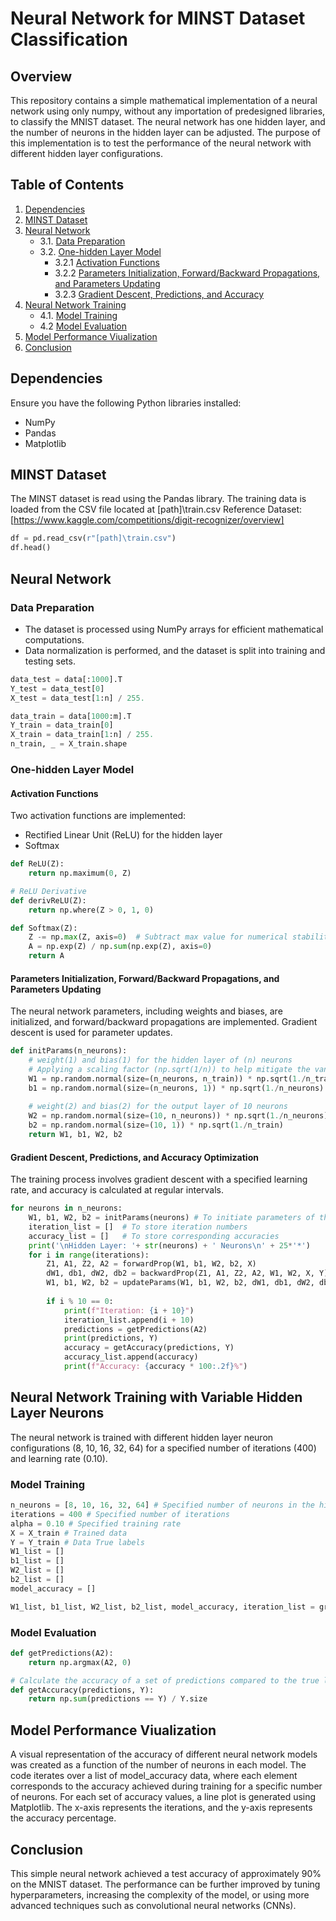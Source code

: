 # Neural Network for MINST Dataset Classification

## Overview

This repository contains a simple mathematical implementation of a neural network using only numpy, without any importation of predesigned libraries, to classify the MNIST dataset. The neural network has one hidden layer, and the number of neurons in the hidden layer can be adjusted. The purpose of this implementation is to test the performance of the neural network with different hidden layer configurations.

## Table of Contents

1. [Dependencies](#dependencies)
2. [MINST Dataset](#minst-dataset)
3. [Neural Network](#neural-network)
    - 3.1. [Data Preparation](#data-preparation)
    - 3.2. [One-hidden Layer Model](#one-hidden-layer-model)
       - 3.2.1 [Activation Functions](#activation-functions)
       - 3.2.2 [Parameters Initialization, Forward/Backward Propagations, and Parameters Updating](#parameters-initiation-forwardbackward-propagations-and-parameters-updating)
       - 3.2.3 [Gradient Descent, Predictions, and Accuracy](#gradient-descent-predictions-and-accuracy)
4. [Neural Network Training](#neural-network-training-with-variable-hidden-layer-neurons)
    - 4.1. [Model Training](#Model-Training)
    - 4.2  [Model Evaluation](#Model-Evaluation)
5. [Model Performance Viualization](#Model-Performance-Viualization)
6. [Conclusion](#Conclusion)

## Dependencies

Ensure you have the following Python libraries installed:

- NumPy
- Pandas
- Matplotlib

## MINST Dataset

The MINST dataset is read using the Pandas library. The training data is loaded from the CSV file located at [path]\train.csv
Reference Dataset: [https://www.kaggle.com/competitions/digit-recognizer/overview]

```python
df = pd.read_csv(r"[path]\train.csv")
df.head()
```
## Neural Network
### Data Preparation
- The dataset is processed using NumPy arrays for efficient mathematical computations. 
- Data normalization is performed, and the dataset is split into training and testing sets.
```python
data_test = data[:1000].T
Y_test = data_test[0]
X_test = data_test[1:n] / 255.

data_train = data[1000:m].T 
Y_train = data_train[0]
X_train = data_train[1:n] / 255.
n_train, _ = X_train.shape
```
### One-hidden Layer Model
#### Activation Functions

Two activation functions are implemented:
- Rectified Linear Unit (ReLU) for the hidden layer
- Softmax

```python
def ReLU(Z):
    return np.maximum(0, Z)

# ReLU Derivative
def derivReLU(Z):
    return np.where(Z > 0, 1, 0)

def Softmax(Z):
    Z -= np.max(Z, axis=0)  # Subtract max value for numerical stability
    A = np.exp(Z) / np.sum(np.exp(Z), axis=0)
    return A
```

#### Parameters Initialization, Forward/Backward Propagations, and Parameters Updating

The neural network parameters, including weights and biases, are initialized, and forward/backward propagations are implemented. Gradient descent is used for parameter updates.

```python
def initParams(n_neurons):
    # weight(1) and bias(1) for the hidden layer of (n) neurons
    # Applying a scaling factor (np.sqrt(1/n)) to help mitigate the vanishing/exploding gradient problems
    W1 = np.random.normal(size=(n_neurons, n_train)) * np.sqrt(1./n_train)
    b1 = np.random.normal(size=(n_neurons, 1)) * np.sqrt(1./n_neurons)
    
    # weight(2) and bias(2) for the output layer of 10 neurons
    W2 = np.random.normal(size=(10, n_neurons)) * np.sqrt(1./n_neurons)
    b2 = np.random.normal(size=(10, 1)) * np.sqrt(1./n_train)
    return W1, b1, W2, b2
```

#### Gradient Descent, Predictions, and Accuracy Optimization

The training process involves gradient descent with a specified learning rate, and accuracy is calculated at regular intervals.

```python
for neurons in n_neurons:
    W1, b1, W2, b2 = initParams(neurons) # To initiate parameters of the hidden and output layer
    iteration_list = []  # To store iteration numbers
    accuracy_list = []   # To store corresponding accuracies
    print('\nHidden Layer: '+ str(neurons) + ' Neurons\n' + 25*'*')
    for i in range(iterations):
        Z1, A1, Z2, A2 = forwardProp(W1, b1, W2, b2, X)
        dW1, db1, dW2, db2 = backwardProp(Z1, A1, Z2, A2, W1, W2, X, Y)
        W1, b1, W2, b2 = updateParams(W1, b1, W2, b2, dW1, db1, dW2, db2, alpha)
            
        if i % 10 == 0:
            print(f"Iteration: {i + 10}")
            iteration_list.append(i + 10)
            predictions = getPredictions(A2) 
            print(predictions, Y)
            accuracy = getAccuracy(predictions, Y)
            accuracy_list.append(accuracy)
            print(f"Accuracy: {accuracy * 100:.2f}%")

```
## Neural Network Training with Variable Hidden Layer Neurons

The neural network is trained with different hidden layer neuron configurations (8, 10, 16, 32, 64) for a specified number of iterations (400) and learning rate (0.10).

### Model Training
```python
n_neurons = [8, 10, 16, 32, 64] # Specified number of neurons in the hidden layer
iterations = 400 # Specified number of iterations
alpha = 0.10 # Specified training rate
X = X_train # Trained data
Y = Y_train # Data True labels
W1_list = []
b1_list = []
W2_list = []
b2_list = []
model_accuracy = []

W1_list, b1_list, W2_list, b2_list, model_accuracy, iteration_list = gradientDescent(X, Y, n_neurons, alpha, iterations)
```

### Model Evaluation
```python
def getPredictions(A2):
    return np.argmax(A2, 0)

# Calculate the accuracy of a set of predictions compared to the true labels
def getAccuracy(predictions, Y):
    return np.sum(predictions == Y) / Y.size
```

## Model Performance Viualization

A visual representation of the accuracy of different neural network models was created as a function of the number of neurons in each model. The code iterates over a list of model_accuracy data, where each element corresponds to the accuracy achieved during training for a specific number of neurons. For each set of accuracy values, a line plot is generated using Matplotlib. The x-axis represents the iterations, and the y-axis represents the accuracy percentage.

## Conclusion

This simple neural network achieved a test accuracy of approximately 90% on the MNIST dataset. The performance can be further improved by tuning hyperparameters, increasing the complexity of the model, or using more advanced techniques such as convolutional neural networks (CNNs).

